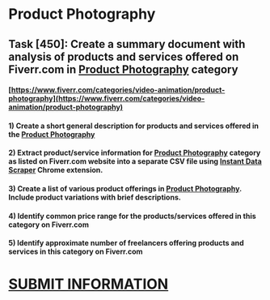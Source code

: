 # Product Photography
## Task [450]: Create a summary document with analysis of products and services offered on Fiverr.com in [Product Photography](https://www.fiverr.com/categories/video-animation/product-photography) category
#### [https://www.fiverr.com/categories/video-animation/product-photography](https://www.fiverr.com/categories/video-animation/product-photography)
#### 1) Create a short general description for products and services offered in the [Product Photography](https://www.fiverr.com/categories/video-animation/product-photography)
#### 2) Extract product/service information for [Product Photography](https://www.fiverr.com/categories/video-animation/product-photography) category as listed on Fiverr.com website into a separate CSV file using [Instant Data Scraper](https://chrome.google.com/webstore/detail/instant-data-scraper/ofaokhiedipichpaobibbnahnkdoiiah) Chrome extension.
#### 3) Create a list of various product offerings in [Product Photography](https://www.fiverr.com/categories/video-animation/product-photography). Include product variations with brief descriptions.
#### 4) Identify common price range for the products/services offered in this category on Fiverr.com
#### 5) Identify approximate number of freelancers offering products and services in this category on Fiverr.com

# [SUBMIT INFORMATION](https://forms.office.com/r/8AEKjkLxKG)

